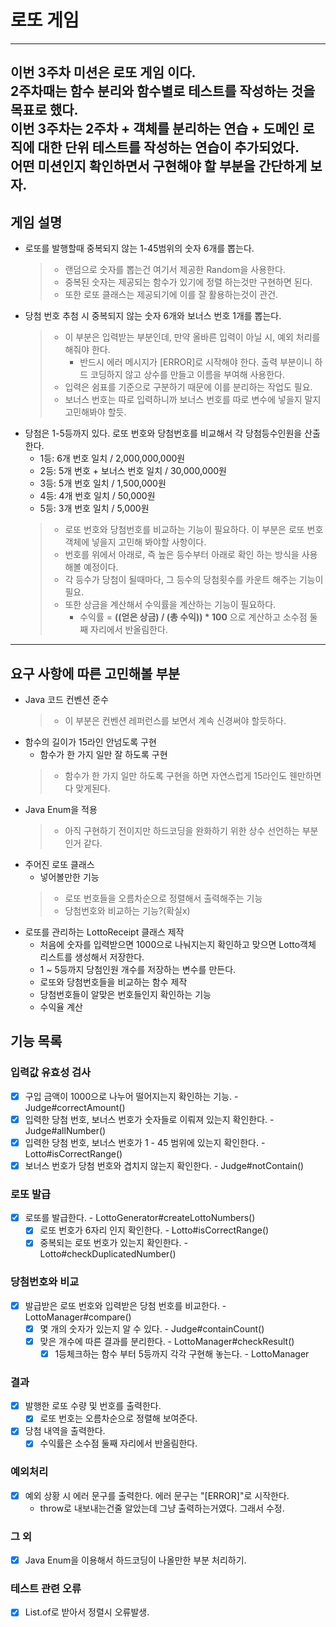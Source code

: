 # 로또 게임

---
이번 3주차 미션은 **로또 게임** 이다.   
2주차때는 함수 분리와 함수별로 테스트를 작성하는 것을 목표로 했다.   
이번 3주차는 2주차 + **객체를 분리하는 연습** + **도메인 로직에 대한 단위 테스트**를 작성하는 연습이 추가되었다.   
어떤 미션인지 확인하면서 구현해야 할 부분을 간단하게 보자.
---   
## 게임 설명

- 로또를 발행할때 중복되지 않는 1-45범위의 숫자 6개를 뽑는다.
  > - 랜덤으로 숫자를 뽑는건 여기서 제공한 Random을 사용한다.   
  > - 중복된 숫자는 제공되는 함수가 있기에 정렬 하는것만 구현하면 된다.
  > - 또한 로또 클래스는 제공되기에 이를 잘 활용하는것이 관건.
- 당첨 번호 추첨 시 중복되지 않는 숫자 6개와 보너스 번호 1개를 뽑는다.
  > - 이 부분은 입력받는 부분인데, 만약 올바른 입력이 아닐 시, 예외 처리를 해줘야 한다.
  >   - 반드시 에러 메시지가 [ERROR]로 시작해야 한다. 출력 부분이니 하드 코딩하지 않고 상수를 만들고 이름을 부여해 사용한다.
  > - 입력은 쉼표를 기준으로 구분하기 때문에 이를 분리하는 작업도 필요.
  > - 보너스 번호는 따로 입력하니까 보너스 번호를 따로 변수에 넣을지 말지 고민해봐야 할듯.
- 당첨은 1-5등까지 있다. 로또 번호와 당첨번호를 비교해서 각 당첨등수인원을 산출한다.
  - 1등: 6개 번호 일치 / 2,000,000,000원
  - 2등: 5개 번호 + 보너스 번호 일치 / 30,000,000원
  - 3등: 5개 번호 일치 / 1,500,000원
  - 4등: 4개 번호 일치 / 50,000원
  - 5등: 3개 번호 일치 / 5,000원
  > - 로또 번호와 당첨번호를 비교하는 기능이 필요하다. 이 부분은 로또 번호 객체에 넣을지 고민해 봐야할 사항이다.
  > - 번호를 위에서 아래로, 즉 높은 등수부터 아래로 확인 하는 방식을 사용해볼 예정이다.
  > - 각 등수가 당첨이 될때마다, 그 등수의 당첨횟수를 카운트 해주는 기능이 필요.
  > - 또한 상금을 계산해서 수익률을 계산하는 기능이 필요하다.
  >   - 수익률 = **((얻은 상금) / (총 수익)) * 100** 으로 계산하고 소수점 둘째 자리에서 반올림한다.
---   
## 요구 사항에 따른 고민해볼 부분
- Java 코드 컨벤션 준수
  > - 이 부분은 컨벤션 레퍼런스를 보면서 계속 신경써야 할듯하다.
- 함수의 길이가 15라인 안넘도록 구현
  - 함수가 한 가지 일만 잘 하도록 구현
  > - 함수가 한 가지 일만 하도록 구현을 하면 자연스럽게 15라인도 웬만하면 다 맞게된다.
- Java Enum을 적용
  > - 아직 구현하기 전이지만 하드코딩을 완화하기 위한 상수 선언하는 부분인거 같다.
- 주어진 로또 클래스
  - 넣어볼만한 기능
  > - 로또 번호들을 오름차순으로 정렬해서 출력해주는 기능
  > - 당첨번호와 비교하는 기능?(확실x)
- 로또를 관리하는 LottoReceipt 클래스 제작
  - 처음에 숫자를 입력받으면 1000으로 나눠지는지 확인하고 맞으면 Lotto객체 리스트를 생성해서 저장한다.
  - 1 ~ 5등까지 당첨인원 개수를 저장하는 변수를 만든다.
  - 로또와 당첨번호들을 비교하는 함수 제작
  - 당첨번호들이 알맞은 번호들인지 확인하는 기능
  - 수익율 계산

## 기능 목록

### 입력값 유효성 검사
- [x] 구입 금액이 1000으로 나누어 떨어지는지 확인하는 기능. - Judge#correctAmount()
- [x] 입력한 당첨 번호, 보너스 번호가 숫자들로 이뤄져 있는지 확인한다. - Judge#allNumber()
- [x] 입력한 당첨 번호, 보너스 번호가 1 - 45 범위에 있는지 확인한다. - Lotto#isCorrectRange()
- [x] 보너스 번호가 당첨 번호와 겹치지 않는지 확인한다. - Judge#notContain()

### 로또 발급
- [x] 로또를 발급한다. - LottoGenerator#createLottoNumbers()
  - [x] 로또 번호가 6자리 인지 확인한다. - Lotto#isCorrectRange()
  - [x] 중복되는 로또 번호가 있는지 확인한다. - Lotto#checkDuplicatedNumber()

### 당첨번호와 비교
- [x] 발급받은 로또 번호와 입력받은 당첨 번호를 비교한다. - LottoManager#compare()
  - [x] 몇 개의 숫자가 있는지 알 수 있다. - Judge#containCount()
  - [x] 맞은 개수에 따른 결과를 분리한다. - LottoManager#checkResult()
    - [x] 1등체크하는 함수 부터 5등까지 각각 구현해 놓는다. - LottoManager

### 결과
- [x] 발행한 로또 수량 및 번호를 출력한다.
  - [x] 로또 번호는 오름차순으로 정렬해 보여준다.
- [x] 당첨 내역을 출력한다.
  - [x] 수익률은 소수점 둘째 자리에서 반올림한다.

### 예외처리
- [x] 예외 상황 시 에러 문구를 출력한다. 에러 문구는 "[ERROR]"로 시작한다.
  - throw로 내보내는건줄 알았는데 그냥 출력하는거였다. 그래서 수정.

### 그 외
- [x] Java Enum을 이용해서 하드코딩이 나올만한 부분 처리하기.

### 테스트 관련 오류
- [x] List.of로 받아서 정렬시 오류발생.